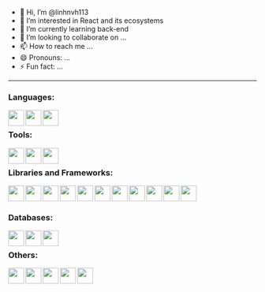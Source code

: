 - 👋 Hi, I’m @linhnvh113
- 👀 I’m interested in React and its ecosystems
- 🌱 I’m currently learning back-end
- 💞️ I’m looking to collaborate on ...
- 📫 How to reach me ...
- 😄 Pronouns: ...
- ⚡ Fun fact: ...

---
### Languages:
<img align="left" src="https://cdn.svgporn.com/logos/javascript.svg" width="32" height="32" />
<img align="left" src="https://cdn.svgporn.com/logos/typescript-icon.svg" width="32" height="32" />
<img align="left" src="https://cdn.svgporn.com/logos/c-sharp.svg" width="32" height="32" />
<br />

### Tools:
<img align="left" src="https://cdn.svgporn.com/logos/visual-studio-code.svg" width="32" height="32" />
<img align="left" src="https://cdn.svgporn.com/logos/visual-studio.svg" width="32" height="32" />
<img align="left" src="https://cdn.svgporn.com/logos/postman-icon.svg" width="32" height="32" />
<br />

### Libraries and Frameworks:
<img align="left" src="https://cdn.svgporn.com/logos/react.svg" width="32" height="32" />
<img align="left" src="https://cdn.svgporn.com/logos/react-query-icon.svg" width="32" height="32" />
<img align="left" src="https://cdn.svgporn.com/logos/redux.svg" width="32" height="32" />
<img align="left" src="https://cdn.svgporn.com/logos/nextjs-icon.svg" width="32" height="32" />
<img align="left" src="https://cdn.svgporn.com/logos/vue.svg" width="32" height="32" />
<img src="https://cdn.svgporn.com/logos/angular-icon.svg" width="32" height="32" />
<img align="left" src="https://cdn.svgporn.com/logos/ant-design.svg" width="32" height="32" />
<img align="left" src="https://cdn.svgporn.com/logos/tailwindcss-icon.svg" width="32" height="32" />
<img align="left" src="https://cdn.svgporn.com/logos/bootstrap.svg" width="32" height="32" />
<img align="left" src="https://cdn.svgporn.com/logos/nestjs.svg" width="32" height="32" />
<img align="left" src="https://cdn.svgporn.com/logos/laravel.svg" width="32" height="32" />
<br />

### Databases:
<img align="left" src="https://cdn.svgporn.com/logos/mongodb-icon.svg" width="32" height="32" />
<img align="left" src="https://cdn.svgporn.com/logos/mysql-icon.svg" width="32" height="32" />
<img align="left" src="https://cdn.svgporn.com/logos/postgresql.svg" width="32" height="32" />
<br />

### Others:
<img align="left" src="https://cdn.svgporn.com/logos/yarn.svg" width="32" height="32" />
<img align="left" src="https://cdn.svgporn.com/logos/npm-icon.svg" width="32" height="32" />
<img align="left" src="https://cdn.svgporn.com/logos/nvm.svg" width="32" height="32" />
<img align="left" src="https://cdn.svgporn.com/logos/eslint.svg" width="32" height="32" />
<img align="left" src="https://cdn.svgporn.com/logos/prettier.svg" width="32" height="32" />






<!---
linhnvh113/linhnvh113 is a ✨ special ✨ repository because its `README.md` (this file) appears on your GitHub profile.
You can click the Preview link to take a look at your changes.
--->
